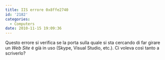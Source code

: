 ```yaml
---
title: IIS errore 0x8ffe2740
id: '2182'
categories:
  - Computers
date: 2010-11-15 19:09:36
---
```


Questo errore si verifica se la porta sulla quale si sta cercando di far girare un _Web Site_ é già in uso (Skype, Visual Studio, etc.). Ci voleva così tanto a scriverlo?

